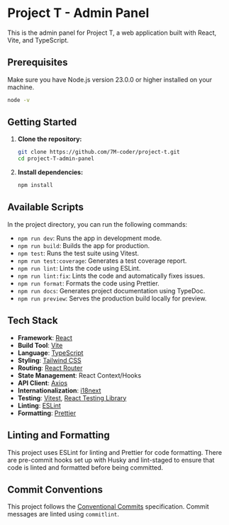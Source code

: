 # Project T - Admin Panel

This is the admin panel for Project T, a web application built with React, Vite, and TypeScript.

## Prerequisites

Make sure you have Node.js version 23.0.0 or higher installed on your machine.

```bash
node -v
```

## Getting Started

1.  **Clone the repository:**

    ```bash
    git clone https://github.com/7M-coder/project-t.git
    cd project-T-admin-panel
    ```

2.  **Install dependencies:**

    ```bash
    npm install
    ```

## Available Scripts

In the project directory, you can run the following commands:

- `npm run dev`: Runs the app in development mode.
- `npm run build`: Builds the app for production.
- `npm test`: Runs the test suite using Vitest.
- `npm run test:coverage`: Generates a test coverage report.
- `npm run lint`: Lints the code using ESLint.
- `npm run lint:fix`: Lints the code and automatically fixes issues.
- `npm run format`: Formats the code using Prettier.
- `npm run docs`: Generates project documentation using TypeDoc.
- `npm run preview`: Serves the production build locally for preview.

## Tech Stack

- **Framework**: [React](https://reactjs.org/)
- **Build Tool**: [Vite](https://vitejs.dev/)
- **Language**: [TypeScript](https://www.typescriptlang.org/)
- **Styling**: [Tailwind CSS](https://tailwindcss.com/)
- **Routing**: [React Router](https://reactrouter.com/)
- **State Management**: React Context/Hooks
- **API Client**: [Axios](https://axios-http.com/)
- **Internationalization**: [i18next](https://www.i18next.com/)
- **Testing**: [Vitest](https://vitest.dev/), [React Testing Library](https://testing-library.com/)
- **Linting**: [ESLint](https://eslint.org/)
- **Formatting**: [Prettier](https://prettier.io/)

## Linting and Formatting

This project uses ESLint for linting and Prettier for code formatting. There are pre-commit hooks set up with Husky and lint-staged to ensure that code is linted and formatted before being committed.

## Commit Conventions

This project follows the [Conventional Commits](https://www.conventionalcommits.org/) specification. Commit messages are linted using `commitlint`.
